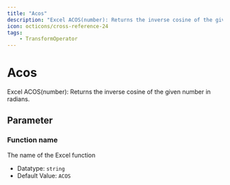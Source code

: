 ```yaml
---
title: "Acos"
description: "Excel ACOS(number): Returns the inverse cosine of the given number in radians."
icon: octicons/cross-reference-24
tags: 
    - TransformOperator
---
```

# Acos
<!-- This file was generated - DO NOT CHANGE IT MANUALLY -->



Excel ACOS(number): Returns the inverse cosine of the given number in radians.

## Parameter

### Function name

The name of the Excel function

- Datatype: `string`
- Default Value: `ACOS`



